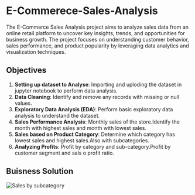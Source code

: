 # E-Commerece-Sales-Analysis
The E-Commerce Sales Analysis project aims to analyze sales data from an online retail platform to uncover key insights, trends, and opportunities for business growth. The project focuses on understanding customer behavior, sales performance, and product popularity by leveraging data analytics and visualization techniques.

## Objectives

1. **Setting up dataset to Analyse**: Importing and uploding the dataset in jupyter notebook to perform data analysis.
2. **Data Cleaning**: Identify and remove any records with missing or null values.
3. **Exploratory Data Analysis (EDA)**: Perform basic exploratory data analysis to understand the dataset.
3. **Sales Performance Analysis**: Monthly sales of the store.Identify the month with highest sales and month with lowest sales.
4. **Sales based on Product Category**: Determine which category has lowest sales and highest sales.Also with subcategories.
5. **Analyzing Profits**: Profit by category and sub-category.Profit by customer segment and sals o profit ratio.

## Buisness Solution
![Sales by subcategory](https://drive.google.com/file/d/1SJaifCfeuHF1FCTNtJuV4Dip4tQu36PC/view?usp=sharing)
